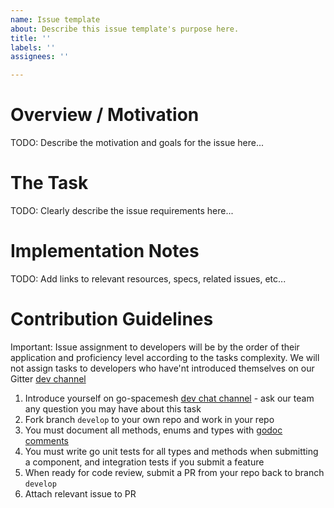 ```yaml
---
name: Issue template
about: Describe this issue template's purpose here.
title: ''
labels: ''
assignees: ''

---
```


# Overview / Motivation
TODO: Describe the motivation and goals for the issue here...

# The Task
TODO: Clearly describe the issue requirements here...

# Implementation Notes
TODO: Add links to relevant resources, specs, related issues, etc...

# Contribution Guidelines
Important: Issue assignment to developers will be by the order of their application and proficiency level according to the tasks complexity. We will not assign tasks to developers who have'nt introduced themselves on our Gitter [dev channel](https://gitter.im/spacemesh-os/Lobby)

1. Introduce yourself on go-spacemesh [dev chat channel](https://gitter.im/spacemesh-os/Lobby) - ask our team any question you may have about this task
2. Fork branch `develop` to your own repo and work in your repo
3. You must document all methods, enums and types with [godoc comments](https://blog.golang.org/godoc-documenting-go-code)
4. You must write go unit tests for all types and methods when submitting a component, and integration tests if you submit a feature
5. When ready for code review, submit a PR from your repo back to branch `develop`
6. Attach relevant issue to PR
